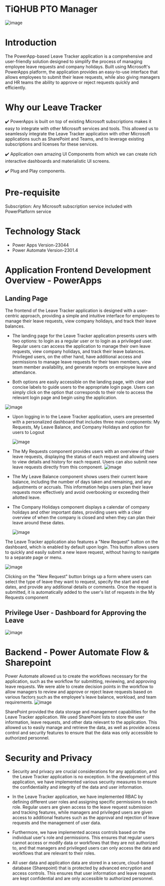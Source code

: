 # TiQHUB PTO Manager
![image](https://user-images.githubusercontent.com/48203727/236288415-68e0746b-b53d-4b9d-9b9a-dd17cda95a7e.png)



# Introduction 
The PowerApp-based Leave Tracker application is a comprehensive and user-friendly solution designed to simplify the process of managing employee leave requests and company holidays. Built using Microsoft's PowerApps platform, the application provides an easy-to-use interface that allows employees to submit their leave requests, while also giving managers and HR teams the ability to approve or reject requests quickly and efficiently.

# Why our Leave Tracker

✔️ PowerApps is built on top of existing Microsoft subscriptions makes it easy to integrate with other Microsoft services and tools. This allowed us to seamlessly        integrate the Leave Tracker application with other Microsoft applications such as SharePoint and Teams, and to leverage existing subscriptions and licenses for        these services.

 ✔️ Application own amazing UI Components from which we can create rich interactive dashboards and materialistic UI screens.
   
 ✔️ Plug and Play components.

# Pre-requisite
Subscription: 
          Any Microsoft subscription service included with PowerPlatform service 

# Technology Stack
  - Power Apps Version-23044
  - Power Automate Version-2301.4
          
 # Application Frontend Development Overview - PowerApps
 ## Landing Page 
 
 The frontend of the Leave Tracker application is designed with a user-centric approach, providing a simple and intuitive interface for employees to manage their leave     requests, view company holidays, and track their leave balances. 
  
- The landing page for the Leave Tracker application presents users with two options: to login as a regular user or to login as a privileged user. Regular users can access the application to manage their own leave requests, view company holidays, and track their leave balances. Privileged users, on the other hand, have additional access and permissions to manage leave requests for their team members, view team member availability, and generate reports on employee leave and attendance.

- Both options are easily accessible on the landing page, with clear and concise labels to guide users to the appropriate login page. Users can simply click on the option that corresponds to their role to access the relevant login page and begin using the application.

![image](https://user-images.githubusercontent.com/48203727/236295416-48dacf3b-59bd-4246-b940-1ea36c0dfafb.png)

- Upon logging in to the Leave Tracker application, users are presented with a personalized dashboard that includes three main components: My Requests, My Leave Balance, and Company Holidays and option for users to Logout 

  ![image](https://user-images.githubusercontent.com/48203727/236299074-dd88f873-72a8-46fe-91fe-9d1e3c5c5f0e.png)

 -  The My Requests component provides users with an overview of their leave requests, displaying the status of each request and allowing users to view details and         history for each request. Users can also submit new leave requests directly from this component.
    ![image](https://user-images.githubusercontent.com/48203727/236304553-34993c17-6721-4c33-b78b-6fd1f0bceda0.png)

 -  The My Leave Balance component shows users their current leave balance, including the number of days taken and remaining, and any adjustments or accruals. This        information helps users plan their leave requests more effectively and avoid overbooking or exceeding their allotted leave.
 
 -  The Company Holidays component displays a calendar of company holidays and other important dates, providing users with a clear overview of when the company is         closed and when they can plan their leave around these dates.

     ![image](https://user-images.githubusercontent.com/48203727/236303966-01530341-dcab-47eb-83e4-f8ec99b68ce9.png)

The Leave Tracker application also features a "New Request" button on the dashboard, which is enabled by default upon login. This button allows users to quickly and easily submit a new leave request, without having to navigate to a separate page or menu.

![image](https://user-images.githubusercontent.com/48203727/236296542-b785883c-3f68-4c9b-b2d6-a40264bf0603.png)

Clicking on the "New Request" button brings up a form where users can select the type of leave they want to request, specify the start and end dates, and provide any additional details or comments. Once the request is submitted, it is automatically added to the user's list of requests in the My Requests component

 ##  Privilege User - Dashboard for Approving the Leave
![image](https://user-images.githubusercontent.com/48203727/236310144-59b6b94a-3065-4bd4-8f96-2b0aa961d6bf.png)

#  Backend - Power Automate Flow & Sharepoint 

Power Automate allowed us to create the workflows necessary for the application, such as the workflow for submitting, reviewing, and approving leave requests. We were able to create decision points in the workflow to allow managers to review and approve or reject leave requests based on various factors such as the employee's leave balance, workload, and team requirements.
  ![image](https://user-images.githubusercontent.com/48203727/236312570-2d27294c-5b15-46b3-abe4-76f803e1d037.png)
  
SharePoint provided the data storage and management capabilities for the Leave Tracker application. We used SharePoint lists to store the user information, leave requests, and other data relevant to the application. This allowed us to easily manage and retrieve the data, as well as provide access control and security features to ensure that the data was only accessible to authorized personnel.


  
# Security and Privacy 
  - Security and privacy are crucial considerations for any application, and the Leave Tracker application is no exception. In the development of this application, we     have implemented various security measures to ensure the confidentiality and integrity of the data and user information.

  - In the Leave Tracker application, we have implemented RBAC by defining different user roles and assigning specific permissions to each role. Regular users are         given access to the leave request submission and tracking features, while managers and privileged users are given access to additional features such as the             approval and rejection of leave requests and the management of user data.

  - Furthermore, we have implemented access controls based on the individual user's role and permissions. This ensures that regular users cannot access or modify data     or workflows that they are not authorized to, and that managers and privileged users can only access the data and workflows that are relevant to their roles.
  
  - All user data and application data are stored in a secure, cloud-based database (Sharepoint) that is protected by advanced encryption and access controls. This         ensures that user information and leave requests are kept confidential and are only accessible to authorized personnel.







